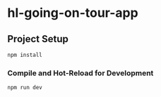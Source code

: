 # hl-going-on-tour-app

## Project Setup

```sh
npm install
```

### Compile and Hot-Reload for Development

```sh
npm run dev


